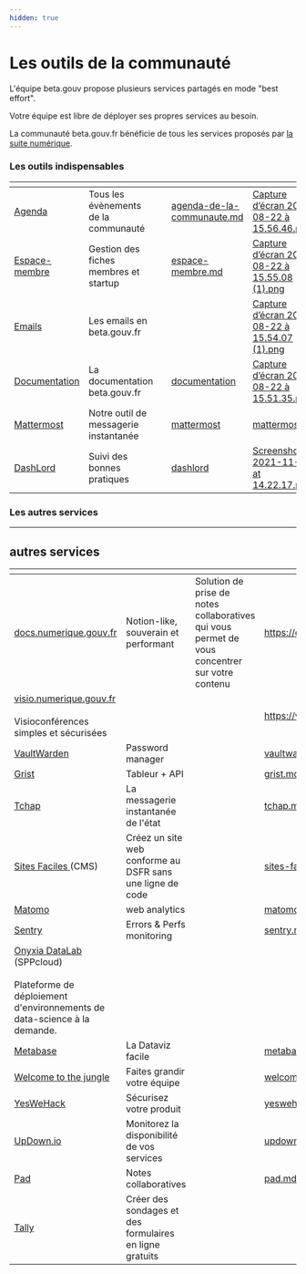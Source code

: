 ```yaml
---
hidden: true
---
```


# Les outils de la communauté

L'équipe beta.gouv propose plusieurs services partagés en mode "best effort".

Votre équipe est libre de déployer ses propres services au besoin.

La communauté beta.gouv.fr bénéficie de tous les services proposés par [la suite numérique](https://lasuite.numerique.gouv.fr/).

### Les outils indispensables

<table data-view="cards"><thead><tr><th></th><th></th><th></th><th data-hidden data-card-target data-type="content-ref"></th><th data-hidden data-card-cover data-type="files"></th></tr></thead><tbody><tr><td><a href="agenda-de-la-communaute.md">Agenda</a></td><td>Tous les évènements de la communauté</td><td></td><td><a href="agenda-de-la-communaute.md">agenda-de-la-communaute.md</a></td><td><a href="../.gitbook/assets/Capture d’écran 2024-08-22 à 15.56.46.png">Capture d’écran 2024-08-22 à 15.56.46.png</a></td></tr><tr><td><a href="espace-membre.md">Espace-membre</a></td><td>Gestion des fiches membres et startup</td><td></td><td><a href="espace-membre.md">espace-membre.md</a></td><td><a href="../.gitbook/assets/Capture d’écran 2024-08-22 à 15.55.08 (1).png">Capture d’écran 2024-08-22 à 15.55.08 (1).png</a></td></tr><tr><td><a href="emails/">Emails</a></td><td>Les emails en beta.gouv.fr</td><td></td><td></td><td><a href="../.gitbook/assets/Capture d’écran 2024-08-22 à 15.54.07 (1).png">Capture d’écran 2024-08-22 à 15.54.07 (1).png</a></td></tr><tr><td><a href="documentation/">Documentation</a></td><td>La documentation beta.gouv.fr</td><td></td><td><a href="documentation/">documentation</a></td><td><a href="../.gitbook/assets/Capture d’écran 2024-08-22 à 15.51.35.png">Capture d’écran 2024-08-22 à 15.51.35.png</a></td></tr><tr><td><a href="mattermost/">Mattermost</a></td><td>Notre outil de messagerie instantanée</td><td></td><td><a href="mattermost/">mattermost</a></td><td><a href="../.gitbook/assets/mattermost.png">mattermost.png</a></td></tr><tr><td><a href="dashlord/">DashLord</a></td><td>Suivi des bonnes pratiques</td><td></td><td><a href="dashlord/">dashlord</a></td><td><a href="../.gitbook/assets/Screenshot 2021-11-04 at 14.22.17.png">Screenshot 2021-11-04 at 14.22.17.png</a></td></tr></tbody></table>

### Les autres services

---
autres services
---

<table data-view="cards"><thead><tr><th></th><th></th><th></th><th data-hidden data-card-target data-type="content-ref"></th><th data-hidden data-card-cover data-type="files"></th></tr></thead><tbody><tr><td><a href="https://docs.numerique.gouv.fr">docs.numerique.gouv.fr</a></td><td>Notion-like, souverain et performant</td><td>Solution de prise de notes collaboratives qui vous permet de vous concentrer sur votre contenu</td><td><a href="https://docs.numerique.gouv.fr">https://docs.numerique.gouv.fr</a></td><td><a href="../assets/Capture d’écran 2025-02-05 à 10.59.37.png">Capture d’écran 2025-02-05 à 10.59.37.png</a></td></tr><tr><td><a href="https://visio.numerique.gouv.fr">visio.numerique.gouv.fr</a><br><br>Visioconférences simples et sécurisées</td><td></td><td></td><td><a href="https://visio.numerique.gouv.fr">https://visio.numerique.gouv.fr</a></td><td><a href="../assets/Capture d’écran 2024-11-28 à 11.41.11 copie.png">Capture d’écran 2024-11-28 à 11.41.11 copie.png</a></td></tr><tr><td><a href="../../les-outils-de-la-communaute/autres-services/vaultwarden/">VaultWarden</a></td><td>Password manager</td><td></td><td><a href="../../les-outils-de-la-communaute/autres-services/vaultwarden/">vaultwarden</a></td><td><a href="../assets/Vaultwarden-1024x651.jpg">Vaultwarden-1024x651.jpg</a></td></tr><tr><td><a href="../../les-outils-de-la-communaute/autres/grist.md">Grist</a></td><td>Tableur + API</td><td></td><td><a href="../../les-outils-de-la-communaute/autres/grist.md">grist.md</a></td><td><a href="../assets/product-lp-hero2.png">product-lp-hero2.png</a></td></tr><tr><td><a href="../../les-outils-de-la-communaute/autres-services/tchap.md">Tchap</a></td><td>La messagerie instantanée de l'état</td><td></td><td><a href="../../les-outils-de-la-communaute/autres-services/tchap.md">tchap.md</a></td><td><a href="../assets/tchap.png">tchap.png</a></td></tr><tr><td><a href="https://sites-faciles.beta.numerique.gouv.fr/">Sites Faciles </a>(CMS)</td><td>Créez un site web conforme au DSFR sans une ligne de code</td><td></td><td><a href="../../les-outils-de-la-communaute/autres-services/sites-faciles.md">sites-faciles.md</a></td><td><a href="../assets/Capture d’écran 2024-09-30 à 16.20.14.png">Capture d’écran 2024-09-30 à 16.20.14.png</a></td></tr><tr><td><a href="../../les-outils-de-la-communaute/autres/matomo.md">Matomo</a></td><td>web analytics</td><td></td><td><a href="../../les-outils-de-la-communaute/autres/matomo.md">matomo.md</a></td><td><a href="../assets/matomo-home.png">matomo-home.png</a></td></tr><tr><td><a href="../../les-outils-de-la-communaute/autres/sentry.md">Sentry</a></td><td>Errors &#x26; Perfs monitoring</td><td></td><td><a href="../../les-outils-de-la-communaute/autres/sentry.md">sentry.md</a></td><td><a href="../assets/CleanShot_2023-12-08_at_07.23.33_2x.png">CleanShot_2023-12-08_at_07.23.33_2x.png</a></td></tr><tr><td><a href="https://datalab.sspcloud.fr/">Onyxia DataLab</a> (SPPcloud)<br><br>Plateforme de déploiement d'environnements de data-science à la demande.</td><td></td><td></td><td></td><td><a href="../assets/Capture d’écran 2025-01-31 à 11.34.02.png">Capture d’écran 2025-01-31 à 11.34.02.png</a></td></tr><tr><td><a href="../../les-outils-de-la-communaute/autres/metabase/">Metabase</a></td><td>La Dataviz facile</td><td></td><td><a href="../../les-outils-de-la-communaute/autres/metabase/">metabase</a></td><td><a href="../assets/metabase.png">metabase.png</a></td></tr><tr><td><a href="../../les-outils-de-la-communaute/autres-services/welcome-to-the-jungle/">Welcome to the jungle</a></td><td>Faites grandir votre équipe</td><td></td><td><a href="../../les-outils-de-la-communaute/autres-services/welcome-to-the-jungle/">welcome-to-the-jungle</a></td><td><a href="../assets/wttj.webp">wttj.webp</a></td></tr><tr><td><a href="../../les-outils-de-la-communaute/autres/yeswehack.md">YesWeHack</a></td><td>Sécurisez votre produit</td><td></td><td><a href="../../les-outils-de-la-communaute/autres/yeswehack.md">yeswehack.md</a></td><td><a href="../assets/yeswehack.jpg">yeswehack.jpg</a></td></tr><tr><td><a href="../../les-outils-de-la-communaute/autres-services/updown.io.md">UpDown.io</a></td><td>Monitorez la disponibilité de vos services</td><td></td><td><a href="../../les-outils-de-la-communaute/autres-services/updown.io.md">updown.io.md</a></td><td><a href="../assets/updown-dashboard.png">updown-dashboard.png</a></td></tr><tr><td><a href="../../les-outils-de-la-communaute/autres/pad.md">Pad</a></td><td>Notes collaboratives</td><td></td><td><a href="../../les-outils-de-la-communaute/autres/pad.md">pad.md</a></td><td><a href="../assets/Capture d’écran 2024-08-22 à 14.07.03.png">Capture d’écran 2024-08-22 à 14.07.03.png</a></td></tr><tr><td><a href="../../les-outils-de-la-communaute/autres-services/tally.md">Tally</a></td><td>Créer des sondages et des formulaires en ligne gratuits</td><td></td><td></td><td><a href="../assets/tallylogo.png">tallylogo.png</a></td></tr></tbody></table>


